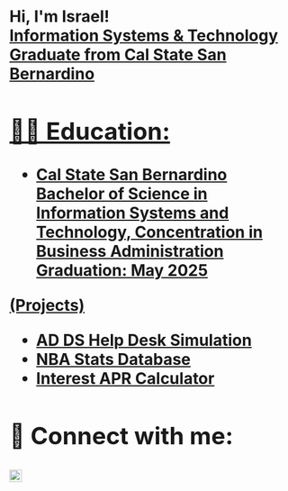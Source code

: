 <h1>Hi, I'm Israel! <br/><a href="https://github.com/israelbustos7"> Information Systems & Technology Graduate from Cal State San Bernardino</a> <a href="https://www.linkedin.com/in/israel-bustos7/">

<h2>👨‍💻 Education:</h2>

- <b>Cal State San Bernardino 
Bachelor of Science in Information Systems and Technology, Concentration in Business 
Administration 
Graduation: May 2025<b>

<b> (Projects)</b>
  -  [AD DS Help Desk Simulation](https://github.com/israelbustos7/Active-Directory-and-Jira-Lab/blob/main/readme.md)
  -  [NBA Stats Database](https://github.com/israelbustos7/NBA-Stats-Database/blob/master/README.md)
  - [Interest APR Calculator](https://github.com/israelbustos7/APY-Interest-Calculator)

    
<h2> 🤳 Connect with me:</h2>

[<img align="left" alt="IsraelBustos7 | LinkedIn" width="22px" src="https://cdn.jsdelivr.net/npm/simple-icons@v3/icons/linkedin.svg" />][linkedin]



[linkedin]: https://linkedin.com/in/israel-bustos7



